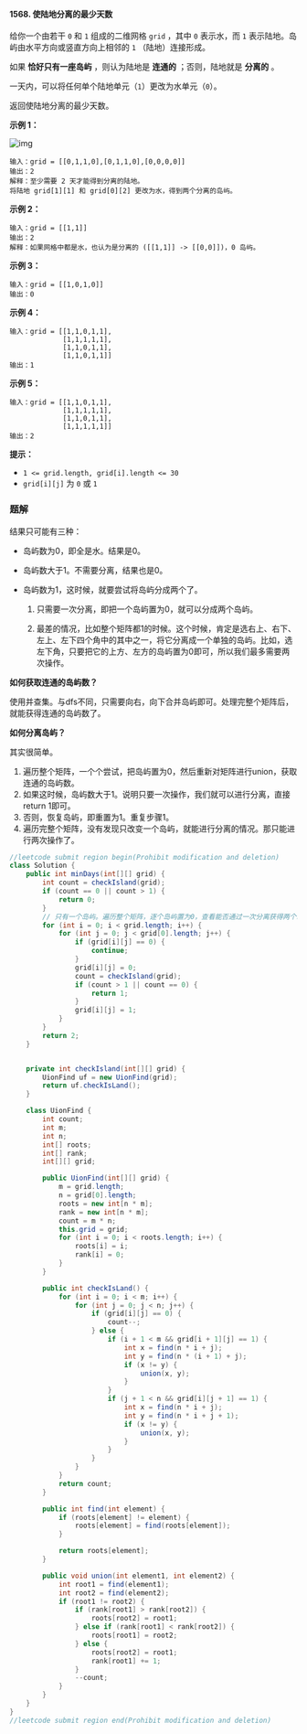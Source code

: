 #### 1568. 使陆地分离的最少天数

给你一个由若干 `0` 和 `1` 组成的二维网格 `grid` ，其中 `0` 表示水，而 `1` 表示陆地。岛屿由水平方向或竖直方向上相邻的 `1` （陆地）连接形成。

如果 **恰好只有一座岛屿** ，则认为陆地是 **连通的** ；否则，陆地就是 **分离的** 。

一天内，可以将任何单个陆地单元（`1`）更改为水单元（`0`）。

返回使陆地分离的最少天数。

**示例 1：**

![img](http://gitlab.wsh-study.com/xp-study/LeeteCode/blob/master/数据结构/高级数据结构/并查集/images/使陆地分离的最少天数/1.jpg)

```shell
输入：grid = [[0,1,1,0],[0,1,1,0],[0,0,0,0]]
输出：2
解释：至少需要 2 天才能得到分离的陆地。
将陆地 grid[1][1] 和 grid[0][2] 更改为水，得到两个分离的岛屿。
```

**示例 2：**

```shell
输入：grid = [[1,1]]
输出：2
解释：如果网格中都是水，也认为是分离的 ([[1,1]] -> [[0,0]])，0 岛屿。
```

**示例 3：**

```shell
输入：grid = [[1,0,1,0]]
输出：0
```

**示例 4：**

```shell
输入：grid = [[1,1,0,1,1],
             [1,1,1,1,1],
             [1,1,0,1,1],
             [1,1,0,1,1]]
输出：1
```

**示例 5：**

```shell
输入：grid = [[1,1,0,1,1],
             [1,1,1,1,1],
             [1,1,0,1,1],
             [1,1,1,1,1]]
输出：2
```

**提示：**

- `1 <= grid.length, grid[i].length <= 30`
- `grid[i][j]` 为 `0` 或 `1`

### 题解

结果只可能有三种：

- 岛屿数为0，即全是水。结果是0。

- 岛屿数大于1。不需要分离，结果也是0。

- 岛屿数为1，这时候，就要尝试将岛屿分成两个了。

  1. 只需要一次分离，即把一个岛屿置为0，就可以分成两个岛屿。

  2. 最差的情况，比如整个矩阵都1的时候。这个时候，肯定是选右上、右下、左上、左下四个角中的其中之一，将它分离成一个单独的岛屿。比如，选左下角，只要把它的上方、左方的岛屿置为0即可，所以我们最多需要两次操作。

**如何获取连通的岛屿数？**

使用并查集。与dfs不同，只需要向右，向下合并岛屿即可。处理完整个矩阵后，就能获得连通的岛屿数了。

**如何分离岛屿？**

其实很简单。

1. 遍历整个矩阵，一个个尝试，把岛屿置为0，然后重新对矩阵进行union，获取连通的岛屿数。
2. 如果这时候，岛屿数大于1。说明只要一次操作，我们就可以进行分离，直接return 1即可。
3. 否则，恢复岛屿，即重置为1。重复步骤1。
4. 遍历完整个矩阵，没有发现只改变一个岛屿，就能进行分离的情况。那只能进行两次操作了。

```java
//leetcode submit region begin(Prohibit modification and deletion)
class Solution {
    public int minDays(int[][] grid) {
        int count = checkIsland(grid);
        if (count == 0 || count > 1) {
            return 0;
        }
        // 只有一个岛屿。遍历整个矩阵，逐个岛屿置为0，查看能否通过一次分离获得两个岛屿。
        for (int i = 0; i < grid.length; i++) {
            for (int j = 0; j < grid[0].length; j++) {
                if (grid[i][j] == 0) {
                    continue;
                }
                grid[i][j] = 0;
                count = checkIsland(grid);
                if (count > 1 || count == 0) {
                    return 1;
                }
                grid[i][j] = 1;
            }
        }
        return 2;
    }


    private int checkIsland(int[][] grid) {
        UionFind uf = new UionFind(grid);
        return uf.checkIsLand();
    }

    class UionFind {
        int count;
        int m;
        int n;
        int[] roots;
        int[] rank;
        int[][] grid;

        public UionFind(int[][] grid) {
            m = grid.length;
            n = grid[0].length;
            roots = new int[n * m];
            rank = new int[n * m];
            count = m * n;
            this.grid = grid;
            for (int i = 0; i < roots.length; i++) {
                roots[i] = i;
                rank[i] = 0;
            }
        }

        public int checkIsLand() {
            for (int i = 0; i < m; i++) {
                for (int j = 0; j < n; j++) {
                    if (grid[i][j] == 0) {
                        count--;
                    } else {
                        if (i + 1 < m && grid[i + 1][j] == 1) {
                            int x = find(n * i + j);
                            int y = find(n * (i + 1) + j);
                            if (x != y) {
                                union(x, y);
                            }
                        }
                        if (j + 1 < n && grid[i][j + 1] == 1) {
                            int x = find(n * i + j);
                            int y = find(n * i + j + 1);
                            if (x != y) {
                                union(x, y);
                            }
                        }
                    }
                }
            }
            return count;
        }

        public int find(int element) {
            if (roots[element] != element) {
                roots[element] = find(roots[element]);
            }

            return roots[element];
        }

        public void union(int element1, int element2) {
            int root1 = find(element1);
            int root2 = find(element2);
            if (root1 != root2) {
                if (rank[root1] > rank[root2]) {
                    roots[root2] = root1;
                } else if (rank[root1] < rank[root2]) {
                    roots[root1] = root2;
                } else {
                    roots[root2] = root1;
                    rank[root1] += 1;
                }
                --count;
            }
        }
    }
}
//leetcode submit region end(Prohibit modification and deletion)

```

